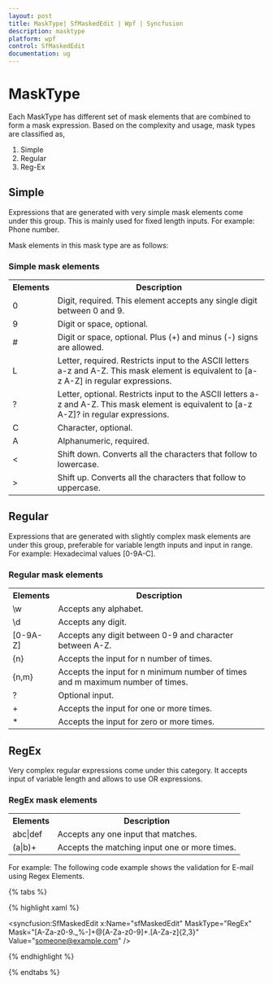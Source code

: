 ```yaml
---
layout: post
title: MaskType| SfMaskedEdit | Wpf | Syncfusion
description: masktype
platform: wpf
control: SfMaskedEdit
documentation: ug
---
```


# MaskType

Each MaskType has different set of mask elements that are combined to form a mask expression. Based on the complexity and usage, mask types are classified as,

1. Simple
2. Regular
3. Reg-Ex

## Simple

Expressions that are generated with very simple mask elements come under this group. This is mainly used for fixed length inputs. For example: Phone number.

Mask elements in this mask type are as follows:

### Simple mask elements

<table>
<tr>
<th>
Elements</th><th>
Description</th></tr>
<tr>
<td>
0</td><td>
Digit, required. This element accepts any single digit between 0 and 9.</td></tr>
<tr>
<td>
9</td><td>
Digit or space, optional.</td></tr>
<tr>
<td>
#</td><td>
Digit or space, optional. Plus (+) and minus (-) signs are allowed.</td></tr>
<tr>
<td>
L</td><td>
Letter, required. Restricts input to the ASCII letters a-z and A-Z. This mask element is equivalent to [a-z A-Z] in regular expressions.</td></tr>
<tr>
<td>
?</td><td>
Letter, optional. Restricts input to the ASCII letters a-z and A-Z. This mask element is equivalent to [a-z A-Z]? in regular expressions.</td></tr>
<tr>
<td>
C</td><td>
Character, optional. </td></tr>
<tr>
<td>
A</td><td>
Alphanumeric, required.</td></tr>
<tr>
<td>
<</td><td>
Shift down. Converts all the characters that follow to lowercase.</td></tr>
<tr>
<td> > </td><td>
Shift up. Converts all the characters that follow to uppercase.</td></tr>
</table>

## Regular

Expressions that are generated with slightly complex mask elements are under this group, preferable for variable length inputs and input in range. For example: Hexadecimal values [0-9A-C].

### Regular mask elements

<table>
<tr>
<th>
Elements</th><th>
Description</th></tr>
<tr>
<td>
\w</td><td>
Accepts any alphabet.</td></tr>
<tr>
<td>
\d</td><td>
Accepts any digit.</td></tr>
<tr>
<td>
[0-9A-Z]</td><td>
Accepts any digit between 0-9 and character between A-Z.</td></tr>
<tr>
<td>
{n}</td><td>
Accepts the input for n number of times.</td></tr>
<tr>
<td>
{n,m}</td><td>
Accepts the input for n minimum number of times and m maximum number of times.</td></tr>
<tr>
<td>
?</td><td>
Optional input.</td></tr>
<tr>
<td>
+</td><td>
Accepts the input for one or more times.</td></tr>
<tr>
<td>
*</td><td>
Accepts the input for zero or more times.</td></tr>
</table>


## RegEx

Very complex regular expressions come under this category. It accepts input of variable length and allows to use OR expressions.  

### RegEx mask elements

<table>
<tr>
<th>
Elements</th><th>
Description</th></tr>
<tr>
<td>
abc|def</td><td>
Accepts any one input that matches.</td></tr>
<tr>
<td>
(a|b)+</td><td>
Accepts the matching input one or more times.</td></tr>
</table>

For example: The following code example shows the validation for E-mail using Regex Elements.

{% tabs %}

{% highlight xaml %}

<syncfusion:SfMaskedEdit x:Name="sfMaskedEdit" MaskType="RegEx" Mask="[A-Za-z0-9._%-]+@[A-Za-z0-9]+.[A-Za-z]{2,3}" Value="someone@example.com" />

{% endhighlight %}

{% endtabs %}


